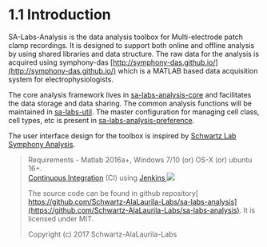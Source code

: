 # 1.1 Introduction

SA-Labs-Analysis is the data analysis toolbox for Multi-electrode patch clamp recordings. It is designed to support both online and offline analysis by using shared libraries and data structure. The raw data for the analysis is acquired using symphony-das [http://symphony-das.github.io/](http://symphony-das.github.io/) which is a MATLAB based data acquisition system for electrophysiologists.

The core analysis framework lives in [sa-labs-analysis-core](https://github.com/Schwartz-AlaLaurila-Labs/sa-labs-analysis-core) and facilitates the data storage and data sharing. The common analysis functions will be maintained in [sa-labs-util](https://github.com/Schwartz-AlaLaurila-Labs/sa-labs-util.git). The master configuration for managing cell class, cell types, etc is present in [sa-labs-analysis-preference](https://github.com/Schwartz-AlaLaurila-Labs/sa-labs-analysis-preference.git).

The user interface design for the toolbox is inspired by [Schwartz Lab Symphony Analysis](https://github.com/SchwartzNU/SymphonyAnalysis).

> Requirements - Matlab 2016a+, Windows 7/10 \(or\) OS-X \(or\) ubuntu 16+.  
>  [Continuous Integration](https://www.thoughtworks.com/continuous-integration) \(CI\) using [Jenkins ![](https://build.nbe.aalto.fi/buildStatus/icon?job=validateSALabsAnalysisCore)](https://build.nbe.aalto.fi/job/validateSALabsAnalysisCore/)
>
> The source code can be found in github repository[ https://github.com/Schwartz-AlaLaurila-Labs/sa-labs-analysis](https://github.com/Schwartz-AlaLaurila-Labs/sa-labs-analysis). It is licensed under MIT.
>
> Copyright \(c\) 2017 Schwartz-AlaLaurila-Labs



